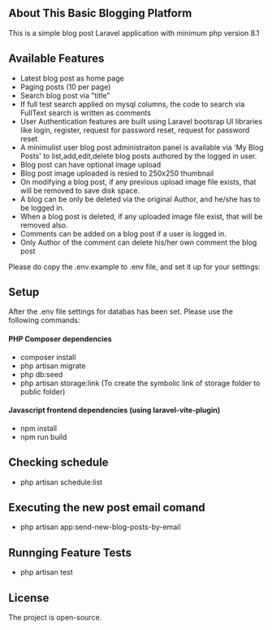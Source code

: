 ## About This Basic Blogging Platform

This is a simple blog post Laravel application with minimum php version 8.1

## Available Features
- Latest blog post as home page
- Paging posts (10 per page)
- Search blog post via "title"
- If full test search applied on mysql columns, the code to search via FullText search is written as comments
- User Authentication features are built using Laravel bootsrap UI libraries like login, register, request for password reset, request for password reset
- A minimulist user blog post administraiton panel is available via 'My Blog Posts' to list,add,edit,delete blog posts authored by the logged in user.
- Blog post can have optional image upload
- Blog post image uploaded is resied to 250x250 thumbnail
- On modifying a blog post, if any previous upload image file exists, that will be removed to save disk space.
- A blog can be only be deleted via the original Author, and he/she has to be logged in.
- When a blog post is deleted, if any uploaded image file exist, that will be removed also.
- Comments can be added on a blog post if a user is logged in.
- Only Author of the comment can delete his/her own comment the blog post


Please do copy the .env.example to .env file, and set it up for your settings:

## Setup
After the .env file settings for databas has been set. Please use the following commands:

#### PHP Composer dependencies
- composer install
- php artisan migrate
- php db:seed
- php artisan storage:link
(To create the symbolic link of storage folder to public folder)

#### Javascript frontend dependencies (using laravel-vite-plugin)
- npm install
- npm run build


## Checking schedule

- php artisan schedule:list

## Executing the new post email comand

- php artisan app:send-new-blog-posts-by-email

## Runnging Feature Tests

- php artisan test

## License

The project is open-source.

